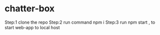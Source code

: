 # chatter-box

Step:1 clone the repo
Step:2 run command npm i
Step:3 run npm start  , to start web-app to local host
